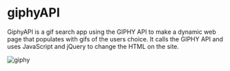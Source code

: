 # giphyAPI



GiphyAPI is a  gif search app using the GIPHY API to make a dynamic web page that populates with gifs of the users choice. It calls the GIPHY API and uses JavaScript and jQuery to change the HTML on the site.

![giphy](https://user-images.githubusercontent.com/26821653/29046364-388b2086-7b95-11e7-807a-1dfcdc9946e0.png)
